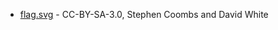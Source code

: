 * [flag.svg](https://en.wikipedia.org/wiki/File:Saint_Wite%27s_Cross.svg) -  CC-BY-SA-3.0, Stephen Coombs and David White
